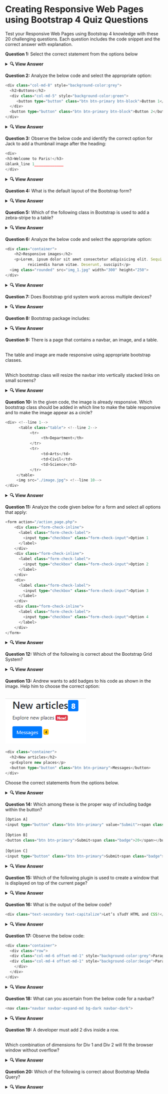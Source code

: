 # Creating Responsive Web Pages using Bootstrap 4 Quiz Questions

Test your Responsive Web Pages using Bootstrap 4 knowledge with these 20 challenging questions. Each question includes the code snippet and the correct answer with explanation.

**Question 1:** Select the correct statement from the options below

<details> <summary><b>🔍 View Answer</b></summary>
✅ Answer:<br><br>

<p align="center">
✔️ 'navbar-dark' class displays light text<br>
✔️ 'navbar-light' class displays dark text
</p>

</details>

**Question 2:** Analyze the below code and select the appropriate option:

```typescript
<div class="col-md-8" style="background-color:grey">
  <h2>Buttons</h2>
  <div class="col-md-5" style="background-color:green">
     <button type="button" class="btn btn-primary btn-block">Button 1</button>
  </div>
  <button type="button" class="btn btn-primary btn-block">Button 2</button>
</div>
```

<details> <summary><b>🔍 View Answer</b></summary>
✅ Answer: <br><br>

<p align="center">
✔️ Button 1 is placed within the green div<br>
✔️ Button 2 is placed within the grey div
</p>

</details>

**Question 3:** Observe the below code and identify the correct option for Jack to add a thumbnail image after the heading:

```typescript
<div>
<h3>Welcome to Paris!</h3>
&blank_line 1_____________
</div>
```

<details> <summary><b>🔍 View Answer</b></summary>
✅ Answer: <br><br>

```text
✔️ <img src="paris.jpg" class="img-thumbnail" width="299" height="300">
```

</details>

**Question 4:** What is the default layout of the Bootstrap form?

<details> <summary><b>🔍 View Answer</b></summary>
✅ Answer: <br><br>
<p align="center">✔️ vertical</p>

</details>

**Question 5:** Which of the following class in Bootstrap is used to add a zebra-stripe to a table?

<details> <summary><b>🔍 View Answer</b></summary>
✅ Answer: <br><br>

<p align="center">
✔️ .table-bordered
</p>

</details>

**Question 6:** Analyze the below code and select the appropriate option:

```typescript
<div class="container">
	<h2>Responsive images</h2>
    <p>Lorem, ipsum dolor sit amet consectetur adipisicing elit. Sequi officiis porro itaque rem molestiae? Necessitatibus
          reiciendis harum vitae. Deserunt, suscipit</p>
  <img class="rounded" src="img_1.jpg" width="300" height="250">
</div>
```

<details> <summary><b>🔍 View Answer</b></summary>
✅ Answer: <br><br>

<p align="center">
✔️ The entire div is responsive. All components inside the div will realign with the browser on resizing.
</p>

</details>

**Question 7:** Does Bootstrap grid system work across multiple devices?

<details> <summary><b>🔍 View Answer</b></summary>
✅ Answer: <br><br>
<p align="center">
✔️ True
</p>

</details>

**Question 8:** Bootstrap package includes:

<details> <summary><b>🔍 View Answer</b></summary>
✅ Answer: <br><br>
<p align="center">
✔️ All the above
</p>

</details>

**Question 9:** There is a page that contains a navbar, an image, and a table.<br><br>

The table and image are made responsive using appropriate bootstrap classes.<br><br>

Which bootstrap class will resize the navbar into vertically stacked links on small screens?

<details> <summary><b>🔍 View Answer</b></summary>
✅ Answer:  <br><br>
<p align="center">✔️ navbar-expand-sm</p>

</details>

**Question 10:** In the given code, the image is already responsive. Which bootstrap class should be added in which line to make the table responsive and to make the image appear as a circle?

```typescript
<div> <!--line 1-->
      <table class="table"> <!--line 2-->
           <tr>
                <th>Department</th>
           </tr>
           <tr>
                <td>Arts</td>
                <td>Civil</td>
                <td>Science</td>
           </tr>
     </table>
     <img src="./image.jpg"> <!--line 10-->
</div>
```

<details> <summary><b>🔍 View Answer</b></summary>
✅ Answer: <br><br>

<p align="center">
✔️ line 1: table-responsive, line 10: rounded-circle
</p>

</details>

**Question 11:** Analyze the code given below for a form and select all options that apply:

```typescript
<form action="/action_page.php">
    <div class="form-check-inline">
      <label class="form-check-label">
        <input type="checkbox" class="form-check-input">Option 1
      </label>
    </div>
    <div class="form-check-inline">
      <label class="form-check-label">
        <input type="checkbox" class="form-check-input">Option 2
      </label>
    </div>
    <div>
      <label class="form-check-label">
        <input type="checkbox" class="form-check-input">Option 3
      </label>
    </div>
    <div class="form-check-inline">
      <label class="form-check-label">
        <input type="checkbox" class="form-check-input">Option 4
      </label>
    </div>
</form>
```

<details> <summary><b>🔍 View Answer</b></summary>
✅ Answer: <br><br>

<p align="center">
✔️ Checkboxes 1 and 2 are inline. Checkboxes 3 and 4 are vertically aligned below Checkbox 1
</p>
</details>

**Question 12:** Which of the following is correct about the Bootstrap Grid System?

<details> <summary><b>🔍 View Answer</b></summary>
✅ Answer: <br><br>

<p align="center">
✔️ >All the above
</p>

</details>

**Question 13:** Andrew wants to add badges to his code as shown in the image. Help him to choose the correct option:<br><br>

<img src="./assets/image.png" alt="Image"><br>

```typescript
<div class="container">
  <h2>New articles</h2>
  <p>Explore new places</p>
  <button type="button" class="btn btn-primary">Messages</button>
</div>
```
Choose the correct statements from the options below.

<details> <summary><b>🔍 View Answer</b></summary>
✅ Answer: <br><br>

<p align="center">
✔️ a badge must be affixed inside the button tag
</p>

</details>

**Question 14:** Which among these is the proper way of including badge within the button?

```typescript
[Option A] 
<input type="button" class="btn btn-primary" value="Submit"><span class="badge">20</span>

[Option B] 
<button class="btn btn-primary">Submit<span class="badge">20</span></button>

[Option C] 
<input type="button" class="btn btn-primary">Submit<span class="badge">20</span>
```

<details> <summary><b>🔍 View Answer</b></summary>
✅ Answer: <br><br>
<p align="center">
✔️ Option B only
</p>

</details>

**Question 15:** Which of the following plugin is used to create a window that is displayed on top of the current page?

<details> <summary><b>🔍 View Answer</b></summary>
✅ Answer: <br><br>
<p align="center">
✔️ modal
</p>

</details>

**Question 16:** What is the output of the below code?

```typescript
<div class="text-secondary text-capitalize">Let’s sTudY HTML and CSS!</div>
```

<details> <summary><b>🔍 View Answer</b></summary>
✅ Answer:  <br><br>
<p align="center">
✔️ "Let's STudY HTML And CSS!" will be displayed in gray color
</p>

</details>

**Question 17:** Observe the below code:

```typescript
<div class="container">     
  <div class="row">
  <div class="col-md-6 offset-md-1" style="background-color:grey">Paragraph 1 <br> Paragraph 2 <br> Paragraph 3 </div>
  <div class="col-md-4 offset-md-1" style="background-color:beige">Paragraph 1</div>
    </div>
  </div>
</div>
```

<details> <summary><b>🔍 View Answer</b></summary>
✅ Answer: <br><br>

<p align="center">
✔️ The grey div will have 3 lines of text vertically aligned one below the other<br>
✔️ The grey div will have 3 lines of text vertically aligned one below the other
</p>

</details>

**Question 18:** What can you ascertain from the below code for a navbar?

```typescript
<nav class="navbar navbar-expand-md bg-dark navbar-dark">
```

<details> <summary><b>🔍 View Answer</b></summary>
✅ Answer: <br><br>
<p align="center">✔️ A dark navbar with dark text that displays links inside a menu on medium screens
</p>

</details>

**Question 19:** A developer must add 2 divs inside a row.<br><br>

Which combination of dimensions for Div 1 and Div 2 will fit the browser window without overflow?

<details> <summary><b>🔍 View Answer</b></summary>
✅ Answer: <br><br>

```text
✔️ <div class="col-md-2 offset-md-3">Div 1</div> <div class="col-md-4 offset-md-3">Div 2</div>
```

</details>

**Question 20:** Which of the following is correct about Bootstrap Media Query?

<details> <summary><b>🔍 View Answer</b></summary>
✅ Answer: <br><br>
<p align="center">✔️ Both options 1 and 2
</p>

</details>